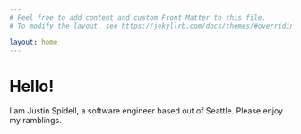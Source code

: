 ```yaml
---
# Feel free to add content and custom Front Matter to this file.
# To modify the layout, see https://jekyllrb.com/docs/themes/#overriding-theme-defaults

layout: home
---
```


# Hello!

I am Justin Spidell, a software engineer based out of Seattle. Please enjoy my ramblings.
